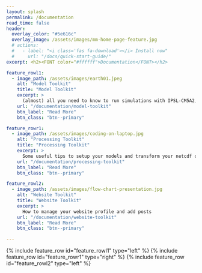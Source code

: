 ```yaml
---
layout: splash
permalink: /documentation
read_time: false
header:
  overlay_color: "#5e616c"
  overlay_image: /assets/images/mm-home-page-feature.jpg
  # actions:
  #   - label: "<i class='fas fa-download'></i> Install now"
  #     url: "/docs/quick-start-guide/"
excerpt: <h2><FONT color="#ffffff">Documentation</FONT></h2>

feature_rowl1:
  - image_path: /assets/images/earth01.jpeg
    alt: "Model Toolkit"
    title: "Model Toolkit"
    excerpt: >
      (almost) all you need to know to run simulations with IPSL-CM5A2, LMDz, PISCES and ORCHIDEE models, especially for paleo-conditions and boundary conditions design
    url: "/documentation/model-toolkit"
    btn_label: "Read More"
    btn_class: "btn--primary"

feature_rowr1:
  - image_path: /assets/images/coding-on-laptop.jpg
    alt: "Processing Toolkit"
    title: "Processing Toolkit"
    excerpt: >
      Some useful tips to setup your models and transform your netcdf outputs, visualize, display and share your results
    url: "/documentation/processing-toolkit"
    btn_label: "Read More"
    btn_class: "btn--primary"

feature_rowl2:
  - image_path: /assets/images/flow-chart-presentation.jpg
    alt: "Website Toolkit"
    title: "Website Toolkit"
    excerpt: >
      How to manage your website profile and add posts
    url: "/documentation/website-toolkit"
    btn_label: "Read More"
    btn_class: "btn--primary"

---
```


{% include feature_row id="feature_rowl1" type="left" %}
{% include feature_row id="feature_rowr1" type="right" %}
{% include feature_row id="feature_rowl2" type="left" %}
